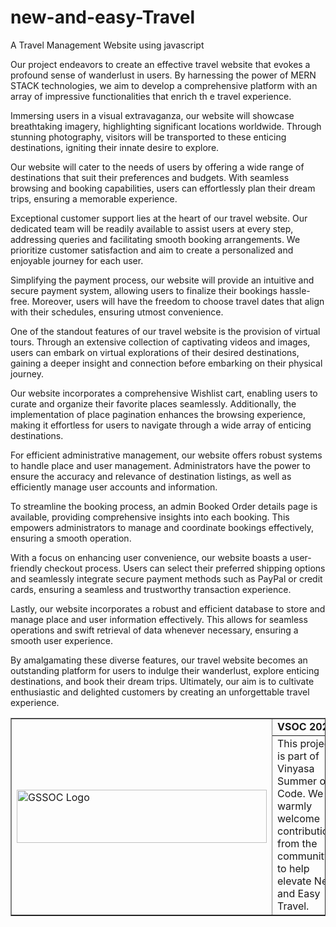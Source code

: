 # new-and-easy-Travel
A Travel Management Website using javascript

Our project endeavors to create an effective travel website that evokes a profound sense of wanderlust in users. By harnessing the power
of MERN STACK technologies, we aim to develop a comprehensive platform with an array of impressive functionalities that enrich th
e travel experience.

Immersing users in a visual extravaganza, our website will showcase breathtaking imagery, highlighting significant locations worldwide.
Through stunning photography, visitors will be transported to these enticing destinations, igniting their innate desire to explore.

Our website will cater to the needs of users by offering a wide range of destinations that suit their preferences and budgets. 
With seamless browsing and booking capabilities, users can effortlessly plan their dream trips, ensuring a memorable experience.

Exceptional customer support lies at the heart of our travel website. Our dedicated team will be readily available to assist users at
every step, addressing queries and facilitating smooth booking arrangements. We prioritize customer satisfaction and aim to create a
personalized and enjoyable journey for each user.

Simplifying the payment process, our website will provide an intuitive and secure payment system, allowing users to finalize their
bookings hassle-free. Moreover, users will have the freedom to choose travel dates that align with their schedules, ensuring utmost 
convenience.

One of the standout features of our travel website is the provision of virtual tours. Through an extensive collection of captivating
videos and images, users can embark on virtual explorations of their desired destinations, gaining a deeper insight and connection
before embarking on their physical journey.

Our website incorporates a comprehensive Wishlist cart, enabling users to curate and organize their favorite places seamlessly.
Additionally, the implementation of place pagination enhances the browsing experience, making it effortless for users to navigate through
a wide array of enticing destinations.

For efficient administrative management, our website offers robust systems to handle place and user management. Administrators have the 
power to ensure the accuracy and relevance of destination listings, as well as efficiently manage user accounts and information.

To streamline the booking process, an admin Booked Order details page is available, providing comprehensive insights into each booking.
This empowers administrators to manage and coordinate bookings effectively, ensuring a smooth operation.

With a focus on enhancing user convenience, our website boasts a user-friendly checkout process. Users can select their preferred 
shipping options and seamlessly integrate secure payment methods such as PayPal or credit cards, ensuring a seamless and trustworthy
transaction experience.

Lastly, our website incorporates a robust and efficient database to store and manage place and user information effectively. This allows
for seamless operations and swift retrieval of data whenever necessary, ensuring a smooth user experience.

By amalgamating these diverse features, our travel website becomes an outstanding platform for users to indulge their wanderlust,
explore enticing destinations, and book their dream trips. Ultimately, our aim is to cultivate enthusiastic and delighted customers by
creating an unforgettable travel experience.

<table border="1" cellpadding="10">
    <tr>
        <td rowspan="2">
            <img src="https://vinyasa-summer-of-code-vsoc.devfolio.co/_next/image?url=https%3A%2F%2Fassets.devfolio.co%2Fhackathons%2F39347ec8c7be4f5ba28169197ce5dbfc%2Fassets%2Fcover%2F19.png&w=1440&q=100" alt="GSSOC Logo" width="400" height="85">
        </td>
        <td>
            <strong>VSOC 2024</strong>
        </td>
    </tr>
    <tr>
        <td>
            This project is part of Vinyasa Summer of Code. We warmly welcome contributions from the community to help elevate New and Easy Travel.
        </td>
    </tr>
</table>

